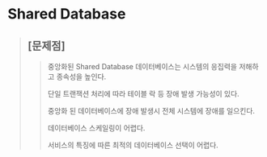 # Shared Database

> ## [문제점]
>> 중앙화된 Shared Database 데이터베이스는 시스템의 응집력을 저해하고 종속성을 높인다.
>>
>> 단일 트랜잭션 처리에 따라 테이블 락 등 장애 발생 가능성이 있다.
>>
>> 중앙화 된 데이터베이스에 장애 발생시 전체 시스템에 장애를 일으킨다.
>>
>> 데이터베이스 스케일링이 어렵다.
>>
>> 서비스의 특징에 따른 최적의 데이터베이스 선택이 어렵다.

